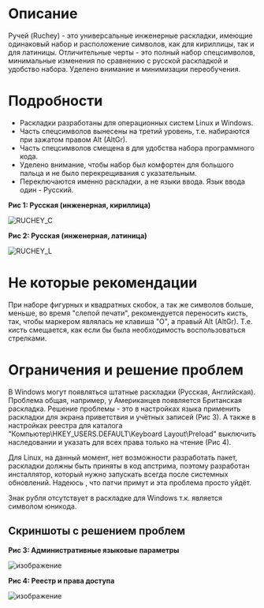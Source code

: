 # Описание
Ручей (Ruchey) - это универсальные инженерные раскладки, имеющие одинаковый набор и расположение символов, как для кириллицы, так и для латиницы. Отличительные черты - это полный набор спецсимволов, минимальные изменения по сравнению с русской раскладкой и удобство набора. Уделено внимание и минимизации переобучения.

# Подробности
* Раскладки разработаны для операционных систем Linux и Windows.
* Часть спецсимволов вынесены на третий уровень, т.е. набираются при зажатом правом Alt (AltGr).
* Часть спецсимволов смещена в для удобства набора программного кода.
* Уделено внимание, чтобы набор был комфортен для большого пальца и не было перекрещивания с указательным.
* Переключаются именно раскладки, а не языки ввода. Язык ввода один - Русский.

**Рис 1: Русская (инженерная, кириллица)**

![RUCHEY_C](https://user-images.githubusercontent.com/38563625/149588785-e7b11a84-da93-4972-8607-1611e917558b.png)

**Рис 2: Русская (инженерная, латиница)**

![RUCHEY_L](https://user-images.githubusercontent.com/38563625/149588774-39c63e67-02ac-45c0-b868-60730cd73a3a.png)

# Не которые рекомендации
При наборе фигурных и квадратных скобок, а так же символов больше, меньше, во время "слепой печати", рекомендуется переносить кисть, так, чтобы маркером являлась не клавиша "О", а правый Alt (AltGr). Т.е. кисть смещается, как если бы была необходимость воспользоваться стрелками.

# Ограничения и решение проблем
В Windows могут появляться штатные раскладки (Русская, Английская). Проблема общая, например, у Американцев появляется Британская раскладка. Решение проблемы - это в настройках языка применить раскладки для экрана приветствия и учётных записей (Рис 3). А также в настройках реестра для каталога "Компьютер\HKEY_USERS\.DEFAULT\Keyboard Layout\Preload" выключить наследовании и указать для всех права только на чтение (Рис 4). 

Для Linux, на данный момент, нет возможности разработать пакет, раскладки должны быть приняты в код апстрима, поэтому разработан инсталлятор, который нужно запускать всегда после системных обновлений. Надеюсь , что патчи примут и эта проблема просто уйдёт.

Знак рубля отсутствует в раскладке для Windows т.к. является символом юникода. 

## Скриншоты с решением проблем
**Рис 3: Административные языковые параметры**

![изображение](https://user-images.githubusercontent.com/38563625/149589164-6c64bc7d-60cb-4cca-8b94-ca5b684fd391.png)

**Рис 4: Реестр и права доступа**

![изображение](https://user-images.githubusercontent.com/38563625/149589457-057fcbb9-8191-4e4c-a4c3-bbeaf32a33d1.png)
